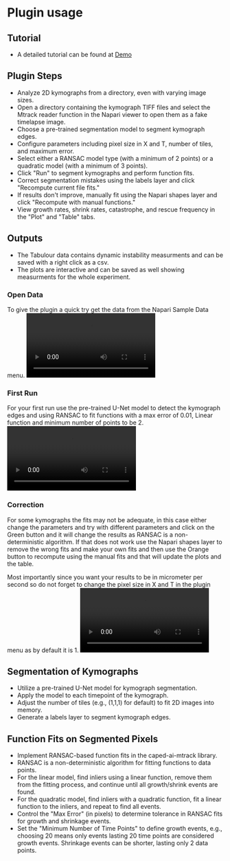 # Plugin usage

## Tutorial
- A detailed tutorial can be found at [Demo](https://www.youtube.com/watch?v=MLLkC4Ls220&t=316s)


## Plugin Steps

- Analyze 2D kymographs from a directory, even with varying image sizes.
- Open a directory containing the kymograph TIFF files and select the Mtrack reader function in the Napari viewer to open them as a fake timelapse image.
- Choose a pre-trained segmentation model to segment kymograph edges.
- Configure parameters including pixel size in X and T, number of tiles, and maximum error.
- Select either a RANSAC model type (with a minimum of 2 points) or a quadratic model (with a minimum of 3 points).
- Click "Run" to segment kymographs and perform function fits.
- Correct segmentation mistakes using the labels layer and click "Recompute current file fits."
- If results don't improve, manually fit using the Napari shapes layer and click "Recompute with manual functions."
- View growth rates, shrink rates, catastrophe, and rescue frequency in the "Plot" and "Table" tabs.

## Outputs

- The Tabulour data contains dynamic instability measurments and can be saved with a right click as a csv.
- The plots are interactive and can be saved as well showing measurments for the whole experiment.

### Open Data
To give the plugin a quick try get the data from the Napari Sample Data menu.
![Open Data](images/open_data.mp4)

### First Run
For your first run use the pre-trained U-Net model to detect the kymograph edges and using RANSAC to fit functions with a max error of 0.01, Linear function and minimum number of points to be 2. 
![First Run](images/first_run.mp4)

### Correction
For some kymographs the fits may not be adequate, in this case either change the parameters and try with different parameters and click on the Green button and it will change the results as RANSAC is a non-deterministic algorithm. If that does not work use the Napari shapes layer to remove the wrong fits and make your own fits and then use the Orange button to recompute using the manual fits and that will update the plots and the table.

Most importantly since you want your results to be in micrometer per second so do not forget to change the pixel size in X and T in the plugin menu as by default it is 1.
![Corrections](images/correction.mp4)



## Segmentation of Kymographs

- Utilize a pre-trained U-Net model for kymograph segmentation.
- Apply the model to each timepoint of the kymograph.
- Adjust the number of tiles (e.g., (1,1,1) for default) to fit 2D images into memory.
- Generate a labels layer to segment kymograph edges.

## Function Fits on Segmented Pixels

- Implement RANSAC-based function fits in the caped-ai-mtrack library.
- RANSAC is a non-deterministic algorithm for fitting functions to data points.
- For the linear model, find inliers using a linear function, remove them from the fitting process, and continue until all growth/shrink events are found.
- For the quadratic model, find inliers with a quadratic function, fit a linear function to the inliers, and repeat to find all events.
- Control the "Max Error" (in pixels) to determine tolerance in RANSAC fits for growth and shrinkage events.
- Set the "Minimum Number of Time Points" to define growth events, e.g., choosing 20 means only events lasting 20 time points are considered growth events. Shrinkage events can be shorter, lasting only 2 data points.
